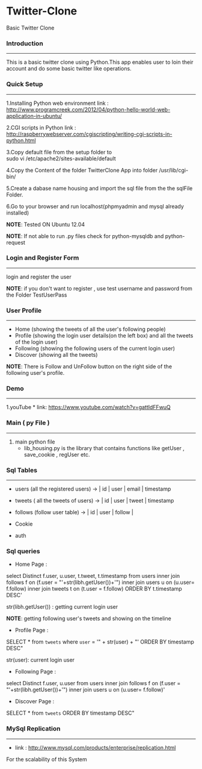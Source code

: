 # Twitter-Clone
Basic Twitter Clone


### Introduction 
-----
This is a basic twitter clone using Python.This app enables user to loin their account and do some basic twitter like operations.

### Quick Setup
-----
1.Installing Python web environment 
	link : http://www.programcreek.com/2012/04/python-hello-world-web-application-in-ubuntu/

2.CGI scripts in Python
	link : http://raspberrywebserver.com/cgiscripting/writing-cgi-scripts-in-python.html

3.Copy default file from the setup folder to  
	sudo vi /etc/apache2/sites-available/default

4.Copy the Content of the folder TwitterClone App into folder /usr/lib/cgi-bin/ 

5.Create a dabase name housing and import the sql file from the the sqlFile Folder.  

6.Go to your browser and run localhost(phpmyadmin and mysql already installed)

**NOTE**: Tested ON Ubuntu 12.04

**NOTE**: If not able to run .py files check for python-mysqldb and python-request

### Login and Register Form
-----
login and register the user 

**NOTE**: if you don't want to register , use test username and password from the Folder TestUserPass

### User Profile 
-----
* Home (showing the tweets of all the user's following people)
* Profile (showing the login user details(on the left box) and all the tweets of the login user)
* Following (showing the following users of the current login user)
* Discover (showing all the tweets)

**NOTE**: There is Follow and UnFollow button on the right side of the following user's profile.

### Demo 
-----

1.youTube 
	* link: https://www.youtube.com/watch?v=gattIdFFwuQ


### Main ( py File )
-----

1. main python file 
	* lib_housing.py is the library that contains functions like getUser , save_cookie , regUser etc.

### Sql Tables
-----
* users (all the registered users) ->
| id 	| user   | email   | timestamp

* tweets ( all the tweets of users) -> 
| id 	| user   | tweet  | timestamp

* follows (follow user table) ->
| id 	| user   | follow  |

* Cookie

* auth

### Sql queries 

* Home Page :

select Distinct f.user, u.user, t.tweet, t.timestamp from users inner join follows f on (f.user = "'+str(libh.getUser())+'") inner join users u on (u.user= f.follow) inner join tweets t on (t.user = f.follow) ORDER BY t.timestamp DESC'

str(libh.getUser()) : getting current login user

**NOTE**: getting following user's tweets and showing on the timeline  

* Profile Page : 

SELECT * from `tweets` where `user` = '" + str(user) + "' ORDER BY timestamp DESC"

str(user): current login user

* Following Page : 

select Distinct f.user, u.user from users inner join follows f on (f.user = "'+str(libh.getUser())+'") inner join users u on (u.user= f.follow)'

* Discover Page : 

SELECT * from `tweets` ORDER BY timestamp DESC"

### MySql Replication
-----
* link : http://www.mysql.com/products/enterprise/replication.html

For the scalability of this System 











